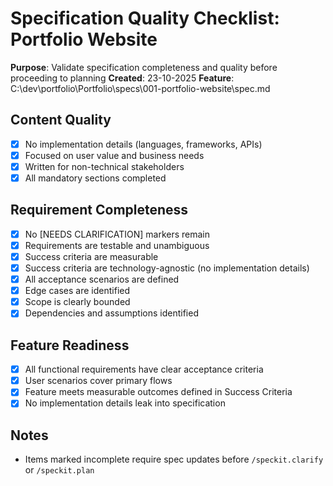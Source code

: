 # Specification Quality Checklist: Portfolio Website
  
**Purpose**: Validate specification completeness and quality before proceeding to planning
**Created**: 23-10-2025
**Feature**: C:\dev\portfolio\Portfolio\specs\001-portfolio-website\spec.md
  
## Content Quality
  
- [x] No implementation details (languages, frameworks, APIs)
- [x] Focused on user value and business needs
- [x] Written for non-technical stakeholders
- [x] All mandatory sections completed
  
## Requirement Completeness
  
- [x] No [NEEDS CLARIFICATION] markers remain
- [x] Requirements are testable and unambiguous
- [x] Success criteria are measurable
- [x] Success criteria are technology-agnostic (no implementation details)
- [x] All acceptance scenarios are defined
- [x] Edge cases are identified
- [x] Scope is clearly bounded
- [x] Dependencies and assumptions identified
  
## Feature Readiness
  
- [x] All functional requirements have clear acceptance criteria
- [x] User scenarios cover primary flows
- [x] Feature meets measurable outcomes defined in Success Criteria
- [x] No implementation details leak into specification
  
## Notes
  
- Items marked incomplete require spec updates before `/speckit.clarify` or `/speckit.plan`